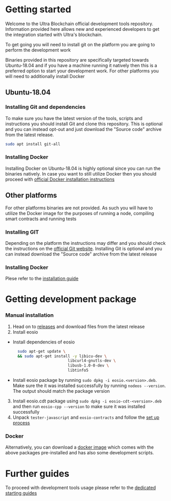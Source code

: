 # Getting started

Welcome to the Ultra Blockchain official development tools repository. Information provided here allows new and experienced developers to get the integration started with Ultra's blockchain.

To get going you will need to install git on the platform you are going to perform the development work

Binaries provided in this repository are specifically targeted towards Ubuntu-18.04 and if you have a machine running it natively then this is a preferred option to start your development work. For other platforms you will need to additionally install Docker

## Ubuntu-18.04

### Installing Git and dependencies

To make sure you have the latest version of the tools, scripts and instructions you should install Git and clone this repository. This is optional and you can instead opt-out and just download the "Source code" archive from the latest release.

```sh
sudo apt install git-all
```

### Installing Docker

Installing Docker on Ubuntu-18.04 is highly optional since you can run the binaries natively. In case you want to still utilize Docker then you should proceed with [official Docker installation instructions](https://docs.docker.com/engine/install/ubuntu/)

## Other platforms

For other platforms binaries are not provided. As such you will have to utilize the Docker image for the purposes of running a node, compiling smart contracts and running tests

### Installing GIT

Depending on the platform the instructions may differ and you should check the instructions on the [official Git website](https://git-scm.com/downloads). Installing Git is optional and you can instead download the "Source code" archive from the latest release

### Installing Docker

Plese refer to the [installation guide](https://docs.docker.com/engine/install/)

# Getting development package

### Manual installation
1. Head on to [releases](https://github.com/ultraio/blockchain-development-tools/releases) and download files from the latest release
2. Install eosio

* Install dependencies of eosio
  ```sh
    sudo apt-get update \
    && sudo apt-get install -y libicu-dev \
                          libcurl4-gnutls-dev \
                          libusb-1.0-0-dev \
                          libtinfo5
  ```
* Install eosio package by running `sudo dpkg -i eosio.<version>.deb`. Make sure the it was installed successfully by running `nodeos --version`. The output should match the package version

3. Install eosio.cdt package using `sudo dpkg -i eosio-cdt-<version>.deb` and then run `eosio-cpp --version` to make sure it was installed successfully
4. Unpack `tester-javascript` and `eosio-contracts` and follow the [set up process](guides/16_writing-tests-for-smart-contract.md)

### Docker
Alternatively, you can download a [docker image](https://eu.gcr.io/acoustic-arch-243714/blockchain-development-tools) which comes with the above packages pre-installed and has also some development scripts.

# Further guides

To proceed with development tools usage please refer to the [dedicated starting guides](guides)
